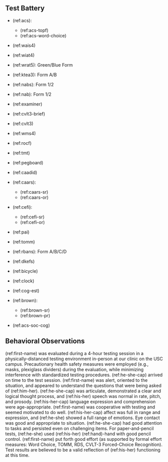 ## Test Battery

- (ref:acs):
  - (ref:acs-topf)
  - (ref:acs-word-choice)
- (ref:wais4)
- (ref:wiat4)
- (ref:wrat5): Green/Blue Form
- (ref:ktea3): Form A/B
- (ref:nabs): Form 1/2
- (ref:nab): Form 1/2
- (ref:examiner)
- (ref:cvlt3-brief)
- (ref:cvlt3)
- (ref:wms4)
- (ref:rocf)
- (ref:tmt)
- (ref:pegboard)
- (ref:caadid)
- (ref:caars):
  - (ref:caars-sr)
  - (ref:caars-or)
- (ref:cefi):
  - (ref:cefi-sr)
  - (ref:cefi-or)
- (ref:pai)

- (ref:tomm)
- (ref:rbans): Form A/B/C/D
- (ref:dkefs)
- (ref:bicycle)
- (ref:clock)
- (ref:cog-est)
- (ref:brown):
  - (ref:brown-sr)
  - (ref:brown-pr)
- (ref:acs-soc-cog)

## Behavioral Observations

(ref:first-name) was evaluated during a 4-hour testing session in a physically-distanced testing environment in-person at our clinic on the USC campus.
Precautionary health safety measures were employed (e.g., masks, plexiglass dividers) during the evaluation, while minimizing interference with standardized testing procedures.
(ref:he-she-cap) arrived on time to the test session.
(ref:first-name) was alert, oriented to the situation, and appeared to understand the questions that were being asked of (ref:him-her).
(ref:he-she-cap) was articulate, demonstrated a clear and logical thought process, and (ref:his-her) speech was normal in rate, pitch, and prosody.
(ref:his-her-cap) language expression and comprehension were age-appropriate.
(ref:first-name) was cooperative with testing and seemed motivated to do well.
(ref:his-her-cap) affect was full in range and expression, and (ref:he-she) showed a full range of emotions.
Eye contact was good and appropriate to situation.
(ref:he-she-cap) had good attention to tasks and persisted even on challenging items.
For paper-and-pencil tests, (ref:he-she) used (ref:his-her) (ref:hand)-hand with good pencil control.
(ref:first-name) put forth good effort (as supported by formal effort measures: Word Choice, TOMM, RDS, CVLT-3 Forced-Choice Recognition).
Test results are believed to be a valid reflection of (ref:his-her) functioning at this time.
